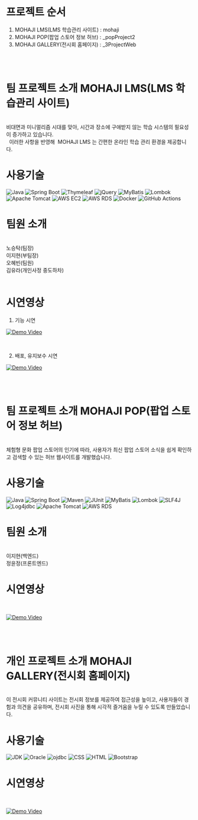 # 프로젝트 순서

1. MOHAJI LMS(LMS 학습관리 사이트) : mohaji
2. MOHAJI POP(팝업 스토어 정보 허브) : _popProject2
3. MOHAJI GALLERY(전시회 홈페이지) : _3ProjectWeb

<br>
<br>

# 팀 프로젝트 소개 MOHAJI LMS(LMS 학습관리 사이트)
<br>
비대면과 미니멀리즘 시대를 맞아, 시간과 장소에 구애받지 않는 학습 시스템의 필요성이 증가하고 있습니다.<br> 
이러한 사항을 반영해  MOHAJI LMS 는 간편한 온라인 학습 관리 환경을 제공합니다.
<br>

# 사용기술

![Java](https://img.shields.io/badge/java-%23FC4C02?style=for-the-badge&logo=java&logoColor=white) <!-- Java -->
![Spring Boot](https://img.shields.io/badge/Spring%20Boot-%236DB33F?style=for-the-badge&logo=springboot&logoColor=white) <!-- Spring Boot -->
![Thymeleaf](https://img.shields.io/badge/Thymeleaf-%23004B49?style=for-the-badge&logo=thymeleaf&logoColor=white) <!-- Thymeleaf -->
![jQuery](https://img.shields.io/badge/jQuery-%23076EAA?style=for-the-badge&logo=jquery&logoColor=white) <!-- jQuery -->
![MyBatis](https://img.shields.io/badge/MyBatis-%23D9E0E6?style=for-the-badge&logo=mybatis&logoColor=black) <!-- MyBatis -->
![Lombok](https://img.shields.io/badge/Lombok-%231D5C63?style=for-the-badge&logo=lombok&logoColor=white) <!-- Lombok -->
![Apache Tomcat](https://img.shields.io/badge/Apache%20Tomcat-%23F8DC75?style=for-the-badge&logo=apachetomcat&logoColor=black) <!-- Apache Tomcat -->
![AWS EC2](https://img.shields.io/badge/AWS%20EC2-%23FF9900?style=for-the-badge&logo=amazon-aws&logoColor=white)
![AWS RDS](https://img.shields.io/badge/AWS%20RDS-%23FF9900?style=for-the-badge&logo=amazon-aws&logoColor=white)
![Docker](https://img.shields.io/badge/Docker-%232496ED?style=for-the-badge&logo=docker&logoColor=white)
![GitHub Actions](https://img.shields.io/badge/GitHub%20Actions-%232671E5?style=for-the-badge&logo=github-actions&logoColor=white)
<br>

# 팀원 소개 
<br>
노승탁(팀장)<br>
이지현(부팀장)<br>
오혜빈(팀원)<br>
김유라(개인사정 중도하차)<br>
<br>

# 시연영상

1. 기능 시연
    
[![Demo Video](https://img.youtube.com/vi/9C7uTpKkMok/0.jpg)](https://www.youtube.com/watch?v=9C7uTpKkMok)

<br>

2. 배포, 유지보수 시연
   
[![Demo Video](https://img.youtube.com/vi/k2pO1S8fVMY/0.jpg)](https://www.youtube.com/watch?v=k2pO1S8fVMY)

<br>
<br>

# 팀 프로젝트 소개 MOHAJI POP(팝업 스토어 정보 허브)
<br>
체험형 문화 팝업 스토어의 인기에 따라, 사용자가 최신 팝업 스토어 소식을 쉽게 확인하고 검색할 수 있는 허브 웹사이트를 개발했습니다.
<br>

# 사용기술

![Java](https://img.shields.io/badge/java-%23FC4C02?style=for-the-badge&logo=java&logoColor=white)
![Spring Boot](https://img.shields.io/badge/Spring%20Boot-2.7.18-brightgreen?style=for-the-badge)
![Maven](https://img.shields.io/badge/Maven-%2339b02a?style=for-the-badge&logo=apache-maven&logoColor=white)
![JUnit](https://img.shields.io/badge/JUnit-5.5.0-blue?style=for-the-badge&logo=java&logoColor=white)
![MyBatis](https://img.shields.io/badge/MyBatis-2.2.0-yellow?style=for-the-badge)
![Lombok](https://img.shields.io/badge/Lombok-1.18.24-green?style=for-the-badge&logo=java&logoColor=white) <!-- Assuming latest stable version -->
![SLF4J](https://img.shields.io/badge/SLF4J-1.7.5-orange?style=for-the-badge&logo=java&logoColor=white)
![Log4jdbc](https://img.shields.io/badge/Log4jdbc-1.16-red?style=for-the-badge&logo=java&logoColor=white)
![Apache Tomcat](https://img.shields.io/badge/Apache%20Tomcat-9.0.28-blue?style=for-the-badge&logo=apache-tomcat&logoColor=white)
![AWS RDS](https://img.shields.io/badge/AWS%20RDS-%23FF9900?style=for-the-badge&logo=amazon-aws&logoColor=white)

# 팀원 소개
<br>
이지현(백엔드)<br>
정윤정(프론트엔드)
<br>

# 시연영상  
<br>

[![Demo Video](https://img.youtube.com/vi/Us_3IiR5SjQ/0.jpg)](https://www.youtube.com/watch?v=Us_3IiR5SjQ)

<br>
<br>

# 개인 프로젝트 소개 MOHAJI GALLERY(전시회 홈페이지)
<br>
이 전시회 커뮤니티 사이트는 전시회 정보를 제공하여 접근성을 높이고, 사용자들이 경험과 의견을 공유하며, 전시회 사진을 통해 시각적 즐거움을 누릴 수 있도록 만들었습니다.
<br>

# 사용기술

![JDK](https://img.shields.io/badge/JDK-%23F7DF1E?style=for-the-badge&logo=java&logoColor=black)
![Oracle](https://img.shields.io/badge/Oracle-%23F80000?style=for-the-badge&logo=oracle&logoColor=white)
![ojdbc](https://img.shields.io/badge/OJDBC-%23F80000?style=for-the-badge&logo=oracle&logoColor=white) <!-- ojdbc is a JDBC driver for Oracle -->
![CSS](https://img.shields.io/badge/CSS-%231572B6?style=for-the-badge&logo=css3&logoColor=white)
![HTML](https://img.shields.io/badge/HTML-%23E34F26?style=for-the-badge&logo=html5&logoColor=white)
![Bootstrap](https://img.shields.io/badge/Bootstrap-%23563D7C?style=for-the-badge&logo=bootstrap&logoColor=white)

# 시연영상  
<br>

[![Demo Video](https://img.youtube.com/vi/CcjLf-P96K4/0.jpg)](https://www.youtube.com/watch?v=CcjLf-P96K4)
